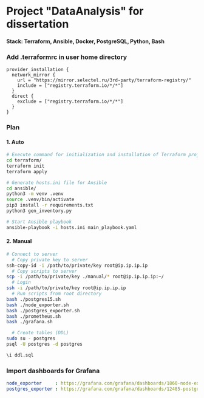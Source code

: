 # Project "DataAnalysis" for dissertation

#### Stack: Terraform, Ansible, Docker, PostgreSQL, Python, Bash

### Add .terraformrc in user home directory
```
provider_installation {
  network_mirror {
    url = "https://mirror.selectel.ru/3rd-party/terraform-registry/"
    include = ["registry.terraform.io/*/*"]
  }
  direct {
    exclude = ["registry.terraform.io/*/*"]
  }
}
```

### Plan 
#### 1. Auto
```bash
# Execute command for initialization and installation of Terraform project and download dependencies
cd terraform/
terraform init
terraform apply

# Generate hosts.ini file for Ansible
cd ansible/
python3 -m venv .venv
source .venv/bin/activate
pip3 install -r requirements.txt
python3 gen_inventory.py

# Start Ansible playbook
ansible-playbook -i hosts.ini main_playbook.yaml
```

#### 2. Manual
```bash
# Connect to server
  # Copy private key to server
ssh-copy-id -i /path/to/private/key root@ip.ip.ip.ip
  # Copy scripts to server
scp -i /path/to/private/key ./manual/* root@ip.ip.ip.ip:~/
  # Login
ssh -i /path/to/private/key root@ip.ip.ip.ip
  # Run scripts from root directory
bash ./postgres15.sh
bash ./node_exporter.sh
bash ./postgres_exporter.sh
bash ./prometheus.sh
bash ./grafana.sh

  # Create tables (DDL)
sudo su - postgres
psql -U postgres -d postgres

\i ddl.sql
```


### Import dashboards for Grafana
```yaml
node_exporter     : https://grafana.com/grafana/dashboards/1860-node-exporter-full/
postgres_exporter : https://grafana.com/grafana/dashboards/12485-postgresql-exporter/
```


